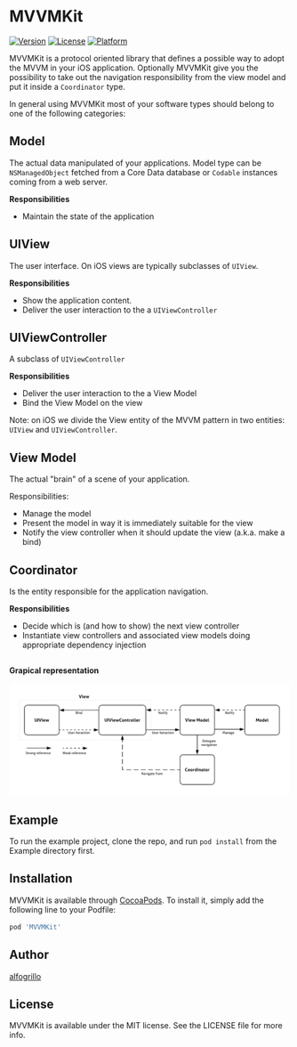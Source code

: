 # MVVMKit

[![Version](https://img.shields.io/cocoapods/v/MVVMKit.svg?style=flat)](https://cocoapods.org/pods/MVVMKit)
[![License](https://img.shields.io/cocoapods/l/MVVMKit.svg?style=flat)](https://cocoapods.org/pods/MVVMKit)
[![Platform](https://img.shields.io/cocoapods/p/MVVMKit.svg?style=flat)](https://cocoapods.org/pods/MVVMKit)


MVVMKit is a protocol oriented library that defines a possible way to adopt the MVVM in your iOS application.
Optionally MVVMKit give you the possibility to take out the navigation responsibility from the view model and put it inside a `Coordinator` type.

In general using MVVMKit most of your software types should belong to one of the following categories:

## Model
The actual data manipulated of your applications. 
Model type can be `NSManagedObject` fetched from a Core Data database or `Codable` instances coming from a web server.

**Responsibilities**
- Maintain the state of the application

## UIView
The user interface. On iOS views are typically subclasses of `UIView`.

**Responsibilities**
- Show the application content.
- Deliver the user interaction to the a `UIViewController`

## UIViewController
A subclass of `UIViewController`

**Responsibilities**
- Deliver the user interaction to the a View Model
- Bind the View Model on the view

Note: on iOS we divide the View entity of the MVVM pattern in two entities: `UIView` and `UIViewController`.

## View Model
The actual "brain" of a scene of your application.

Responsibilities:
- Manage the model
- Present the model in way it is immediately suitable for the view
- Notify the view controller when it should update the view (a.k.a. make a bind)

## Coordinator
Is the entity responsible for the application navigation.

**Responsibilities**
- Decide which is (and how to show) the next view controller 
- Instantiate view controllers and associated view models doing appropriate dependency injection

##

**Grapical representation**

![MVVM](images/MVVM.png)

## Example

To run the example project, clone the repo, and run `pod install` from the Example directory first.


## Installation

MVVMKit is available through [CocoaPods](https://cocoapods.org). To install
it, simply add the following line to your Podfile:

```ruby
pod 'MVVMKit'
```

## Author

[alfogrillo](https://github.com/alfogrillo)

## License

MVVMKit is available under the MIT license. See the LICENSE file for more info.
